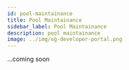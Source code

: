 ```yaml
---
id: pool-maintainance
title: Pool Maintainance
sidebar_label: Pool Maintainance
description: pool maintainance
image: ../img/og-developer-portal.png
---
```

...coming soon

